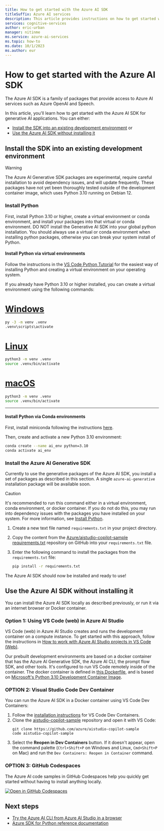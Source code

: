 ```yaml
---
title: How to get started with the Azure AI SDK
titleSuffix: Azure AI services
description: This article provides instructions on how to get started with the Azure AI SDK.
services: cognitive-services
author: eric-urban
manager: nitinme
ms.service: azure-ai-services
ms.topic: how-to
ms.date: 10/1/2023
ms.author: eur
---
```


# How to get started with the Azure AI SDK

The Azure AI SDK is a family of packages that provide access to Azure AI services such as Azure OpenAI and Speech. 

In this article, you'll learn how to get started with the Azure AI SDK for generative AI applications. You can either:
- [Install the SDK into an existing development environment](#install-the-sdk-into-an-existing-development-environment) or
- [Use the Azure AI SDK without installing it](#use-the-azure-ai-sdk-without-installing-it)

## Install the SDK into an existing development environment

> [!WARNING]
> The Azure AI Generative SDK packages are experimental, require careful installation to avoid dependency issues, and will update frequently. These packages have not yet been thoroughly tested outside of the development container image, which uses Python 3.10 running on Debian 12.

### Install Python

First, install Python 3.10 or higher, create a virtual environment or conda environment, and install your packages into that virtual or conda environment. DO NOT install the Generative AI SDK into your global python installation. You should always use a virtual or conda environment when installing python packages, otherwise you can break your system install of Python.

#### Install Python via virtual environments

Follow the instructions in the [VS Code Python Tutorial](https://code.visualstudio.com/docs/python/python-tutorial#_install-a-python-interpreter) for the easiest way of installing Python and creating a virtual environment on your operating system.

If you already have Python 3.10 or higher installed, you can create a virtual environment using the following commands:

# [Windows](#tab/windows)

```bash
py -3 -m venv .venv
.venv\scripts\activate
```

# [Linux](#tab/linux)

```bash
python3 -m venv .venv
source .venv/bin/activate
```

# [macOS](#tab/macos)

```bash
python3 -m venv .venv
source .venv/bin/activate
```

---


#### Install Python via Conda environments

First, install miniconda following the instructions [here](https://docs.conda.io/en/latest/miniconda.html).

Then, create and activate a new Python 3.10 environment:

```bash
conda create --name ai_env python=3.10
conda activate ai_env
```

### Install the Azure AI Generative SDK

Currently to use the generative packages of the Azure AI SDK, you install a set of packages as described in this section. A single `azure-ai-generative` installation package will be available soon.

> [!CAUTION]
> It's recommended to run this command either in a virtual environment, conda environment, or docker container. If you do not do this, you may run into dependency issues with the packages you have installed on your system. For more information, see [Install Python](#install-python-via-virtual-environments).

1. Create a new text file named `requirements.txt` in your project directory.
1. Copy the content from the [Azure/aistudio-copilot-sample requirements.txt](https://github.com/Azure/aistudio-copilot-sample/blob/main/requirements.txt) repository on GitHub into your `requirements.txt` file.
1. Enter the following command to install the packages from the `requirements.txt` file:

    ```bash
    pip install -r requirements.txt
    ```

The Azure AI SDK should now be installed and ready to use!

## Use the Azure AI SDK without installing it

You can install the Azure AI SDK locally as described previously, or run it via an internet browser or Docker container. 

### Option 1: Using VS Code (web) in Azure AI Studio

VS Code (web) in Azure AI Studio creates and runs the development container on a compute instance. To get started with this approach, follow the instructions in [How to work with Azure AI Studio projects in VS Code (Web)](vscode-web.md).

Our prebuilt development environments are based on a docker container that has the Azure AI Generative SDK, the Azure AI CLI, the prompt flow SDK, and other tools. It's configured to run VS Code remotely inside of the container. The docker container is defined in [this Dockerfile](https://github.com/Azure/aistudio-copilot-sample/blob/main/.devcontainer/Dockerfile), and is based on [Microsoft's Python 3.10 Development Container Image](https://mcr.microsoft.com/en-us/product/devcontainers/python/about). 

### OPTION 2: Visual Studio Code Dev Container

You can run the Azure AI SDK in a Docker container using VS Code Dev Containers:

1. Follow the [installation instructions](https://code.visualstudio.com/docs/devcontainers/containers#_installation) for VS Code Dev Containers.
1. Clone the [aistudio-copilot-sample](https://github.com/Azure/aistudio-copilot-sample) repository and open it with VS Code:
    ```
    git clone https://github.com/azure/aistudio-copilot-sample
    code aistudio-copilot-sample
    ```
1. Select the **Reopen in Dev Containers** button. If it doesn't appear, open the command palette (`Ctrl+Shift+P` on Windows and Linux, `Cmd+Shift+P` on Mac) and run the `Dev Containers: Reopen in Container` command.

### OPTION 3: GitHub Codespaces

The Azure AI code samples in GitHub Codespaces help you quickly get started without having to install anything locally.

[![Open in GitHub Codespaces](https://github.com/codespaces/badge.svg)](https://codespaces.new/Azure/aistudio-copilot-sample?quickstart=1)

## Next steps

- [Try the Azure AI CLI from Azure AI Studio in a browser](vscode-web.md)
- [Azure SDK for Python reference documentation](/python/api/overview/azure)
